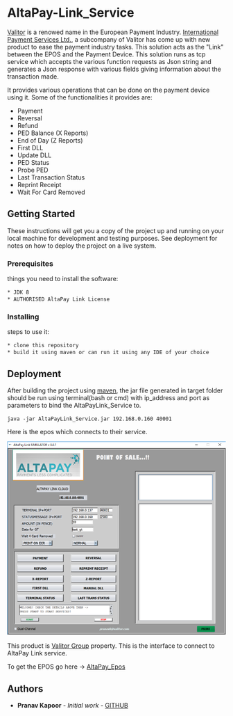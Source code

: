 # AltaPay-Link_Service

[Valitor](http://www.valitor.com) is a renowed name in the European Payment Industry. [International Payment Services Ltd.](http://ips-inter.com), a subcompany of Valitor has come up with new product to ease the payment industry tasks.
This solution acts as the "Link" between the EPOS and the Payment Device. This solution runs as tcp service which accepts the various function requests as Json string and generates a Json response with various fields giving information about the transaction made.

 It provides various operations that can be done on the payment device using it. Some of the functionalities it provides are:

* Payment
* Reversal
* Refund
* PED Balance (X Reports)
* End of Day (Z Reports)
* First DLL
* Update DLL
* PED Status
* Probe PED
* Last Transaction Status
* Reprint Receipt
* Wait For Card Removed

## Getting Started

These instructions will get you a copy of the project up and running on your local machine for development and testing purposes. See deployment for notes on how to deploy the project on a live system.

### Prerequisites

things you need to install the software:

```
* JDK 8
* AUTHORISED AltaPay Link License
```
### Installing

steps to use it:

```
* clone this repository
* build it using maven or can run it using any IDE of your choice
```

## Deployment

After building the project using [maven](https://maven.apache.org), the jar file generated in target folder should be run using terminal(bash or cmd) with ip_address and port as parameters to bind the AltaPayLink_Service to.
```
java -jar AltaPayLink_Service.jar 192.168.0.160 40001
```
Here is the epos which connects to their service.

![alt text](https://github.com/pranavkapoorr/AltaPay_Link_epos/blob/master/altapayepos.png?raw=true)

This product is [Valitor Group](http://www.valitor.com) property. This is the interface to connect to AltaPay Link service.

To get the EPOS go here -> [AltaPay_Epos](https://github.com/pranavkapoorr/AltaPay_Link_epos)

## Authors

* **Pranav Kapoor** - *Initial work* - [GITHUB](https://github.com/pranavkapoorr)
